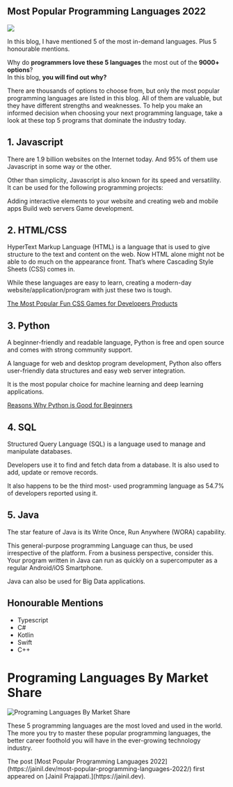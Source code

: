 ## Most Popular Programming Languages 2022

![](https://cdn.hashnode.com/res/hashnode/image/upload/v1662450936048/LJDSyZE7CB.png)

In this blog, I have mentioned 5 of the most in-demand languages. Plus 5 honourable mentions.

Why do **programmers love these 5 languages** the most out of the **9000+ options**?  
In this blog, **you will find out why?**

There are thousands of options to choose from, but only the most popular programming languages are listed in this blog. All of them are valuable, but they have different strengths and weaknesses. To help you make an informed decision when choosing your next programming language, take a look at these top 5 programs that dominate the industry today.

1\. Javascript
--------------

There are 1.9 billion websites on the Internet today. And 95% of them use Javascript in some way or the other.

Other than simplicity, Javascript is also known for its speed and versatility. It can be used for the following programming projects:

Adding interactive elements to your website and creating web and mobile apps Build web servers Game development.

2\. HTML/CSS
------------

HyperText Markup Language (HTML) is a language that is used to give structure to the text and content on the web. Now HTML alone might not be able to do much on the appearance front. That’s where Cascading Style Sheets (CSS) comes in.

While these languages are easy to learn, creating a modern-day website/application/program with just these two is tough.

[The Most Popular Fun CSS Games for Developers Products](https://jainil.dev/the-most-popular-fun-css-games-for-developers-products/)

3\. Python
----------

A beginner-friendly and readable language, Python is free and open source and comes with strong community support.

A language for web and desktop program development, Python also offers user-friendly data structures and easy web server integration.

It is the most popular choice for machine learning and deep learning applications.

[Reasons Why Python is Good for Beginners](https://jainil.dev/reasons-why-python-is-good-for-beginners/)

4\. SQL
-------

Structured Query Language (SQL) is a language used to manage and manipulate databases.

Developers use it to find and fetch data from a database. It is also used to add, update or remove records.

It also happens to be the third most- used programming language as 54.7% of developers reported using it.

5\. Java
--------

The star feature of Java is its Write Once, Run Anywhere (WORA) capability.

This general-purpose programming Language can thus, be used irrespective of the platform. From a business perspective, consider this. Your program written in Java can run as quickly on a supercomputer as a regular Android/iOS Smartphone.

Java can also be used for Big Data applications.

Honourable Mentions
-------------------

*   Typescript
*   C#
*   Kotlin
*   Swift
*   C++

Programing Languages By Market Share
====================================

![Programing Languages By Market Share](https://i0.wp.com/www.uplers.com/wp-content/uploads/2022/03/in-demand-programming-languages.png?resize=512%2C434&ssl=1 "Most Popular Programming Languages 2022 50")

These 5 programming languages are the most loved and used in the world. The more you try to master these popular programming languages, the better career foothold you will have in the ever-growing technology industry.

<p>The post [Most Popular Programming Languages 2022](https://jainil.dev/most-popular-programming-languages-2022/) first appeared on [Jainil Prajapati.](https://jainil.dev).</p>